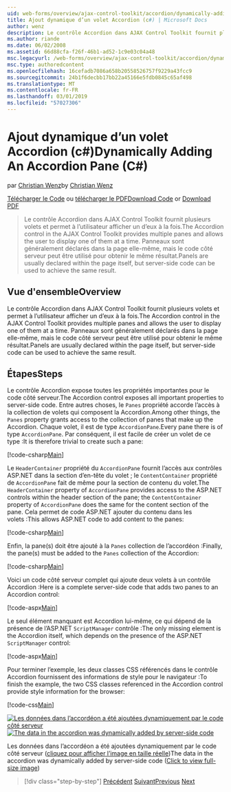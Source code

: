 ```yaml
---
uid: web-forms/overview/ajax-control-toolkit/accordion/dynamically-adding-an-accordion-pane-cs
title: Ajout dynamique d’un volet Accordion (c#) | Microsoft Docs
author: wenz
description: Le contrôle Accordion dans AJAX Control Toolkit fournit plusieurs volets et permet à l’utilisateur afficher un d’eux à la fois. Panneaux sont généralement déclarés w...
ms.author: riande
ms.date: 06/02/2008
ms.assetid: 66d88cfa-f26f-46b1-ad52-1c9e03c04a48
msc.legacyurl: /web-forms/overview/ajax-control-toolkit/accordion/dynamically-adding-an-accordion-pane-cs
msc.type: authoredcontent
ms.openlocfilehash: 16cefadb7086a658b20558526757f9229a43fcc9
ms.sourcegitcommit: 24b1f6decbb17bb22a45166e5fdb0845c65af498
ms.translationtype: MT
ms.contentlocale: fr-FR
ms.lasthandoff: 03/01/2019
ms.locfileid: "57027306"
---
```

<a name="dynamically-adding-an-accordion-pane-c"></a><span data-ttu-id="37ab7-104">Ajout dynamique d’un volet Accordion (c#)</span><span class="sxs-lookup"><span data-stu-id="37ab7-104">Dynamically Adding An Accordion Pane (C#)</span></span>
====================
<span data-ttu-id="37ab7-105">par [Christian Wenz](https://github.com/wenz)</span><span class="sxs-lookup"><span data-stu-id="37ab7-105">by [Christian Wenz](https://github.com/wenz)</span></span>

<span data-ttu-id="37ab7-106">[Télécharger le Code](http://download.microsoft.com/download/5/6/d/56d50cef-2011-4c8f-9891-7edc6dc57df9/Accordion2.cs.zip) ou [télécharger le PDF](http://download.microsoft.com/download/6/7/1/6718d452-ff89-4d3f-a90e-c74ec2d636a3/accordion2CS.pdf)</span><span class="sxs-lookup"><span data-stu-id="37ab7-106">[Download Code](http://download.microsoft.com/download/5/6/d/56d50cef-2011-4c8f-9891-7edc6dc57df9/Accordion2.cs.zip) or [Download PDF](http://download.microsoft.com/download/6/7/1/6718d452-ff89-4d3f-a90e-c74ec2d636a3/accordion2CS.pdf)</span></span>

> <span data-ttu-id="37ab7-107">Le contrôle Accordion dans AJAX Control Toolkit fournit plusieurs volets et permet à l’utilisateur afficher un d’eux à la fois.</span><span class="sxs-lookup"><span data-stu-id="37ab7-107">The Accordion control in the AJAX Control Toolkit provides multiple panes and allows the user to display one of them at a time.</span></span> <span data-ttu-id="37ab7-108">Panneaux sont généralement déclarés dans la page elle-même, mais le code côté serveur peut être utilisé pour obtenir le même résultat.</span><span class="sxs-lookup"><span data-stu-id="37ab7-108">Panels are usually declared within the page itself, but server-side code can be used to achieve the same result.</span></span>


## <a name="overview"></a><span data-ttu-id="37ab7-109">Vue d'ensemble</span><span class="sxs-lookup"><span data-stu-id="37ab7-109">Overview</span></span>

<span data-ttu-id="37ab7-110">Le contrôle Accordion dans AJAX Control Toolkit fournit plusieurs volets et permet à l’utilisateur afficher un d’eux à la fois.</span><span class="sxs-lookup"><span data-stu-id="37ab7-110">The Accordion control in the AJAX Control Toolkit provides multiple panes and allows the user to display one of them at a time.</span></span> <span data-ttu-id="37ab7-111">Panneaux sont généralement déclarés dans la page elle-même, mais le code côté serveur peut être utilisé pour obtenir le même résultat.</span><span class="sxs-lookup"><span data-stu-id="37ab7-111">Panels are usually declared within the page itself, but server-side code can be used to achieve the same result.</span></span>

## <a name="steps"></a><span data-ttu-id="37ab7-112">Étapes</span><span class="sxs-lookup"><span data-stu-id="37ab7-112">Steps</span></span>

<span data-ttu-id="37ab7-113">Le contrôle Accordion expose toutes les propriétés importantes pour le code côté serveur.</span><span class="sxs-lookup"><span data-stu-id="37ab7-113">The Accordion control exposes all important properties to server-side code.</span></span> <span data-ttu-id="37ab7-114">Entre autres choses, le `Panes` propriété accorde l’accès à la collection de volets qui composent la Accordion.</span><span class="sxs-lookup"><span data-stu-id="37ab7-114">Among other things, the `Panes` property grants access to the collection of panes that make up the Accordion.</span></span> <span data-ttu-id="37ab7-115">Chaque volet, il est de type `AccordionPane`.</span><span class="sxs-lookup"><span data-stu-id="37ab7-115">Every pane there is of type `AccordionPane`.</span></span> <span data-ttu-id="37ab7-116">Par conséquent, il est facile de créer un volet de ce type :</span><span class="sxs-lookup"><span data-stu-id="37ab7-116">It is therefore trivial to create such a pane:</span></span>

[!code-csharp[Main](dynamically-adding-an-accordion-pane-cs/samples/sample1.cs)]

<span data-ttu-id="37ab7-117">Le `HeaderContainer` propriété du `AccordionPane` fournit l’accès aux contrôles ASP.NET dans la section d’en-tête du volet ; le `ContentContainer` propriété de `AccordionPane` fait de même pour la section de contenu du volet.</span><span class="sxs-lookup"><span data-stu-id="37ab7-117">The `HeaderContainer` property of `AccordionPane` provides access to the ASP.NET controls within the header section of the pane; the `ContentContainer` property of `AccordionPane` does the same for the content section of the pane.</span></span> <span data-ttu-id="37ab7-118">Cela permet de code ASP.NET ajouter du contenu dans les volets :</span><span class="sxs-lookup"><span data-stu-id="37ab7-118">This allows ASP.NET code to add content to the panes:</span></span>

[!code-csharp[Main](dynamically-adding-an-accordion-pane-cs/samples/sample2.cs)]

<span data-ttu-id="37ab7-119">Enfin, la pane(s) doit être ajouté à la `Panes` collection de l’accordéon :</span><span class="sxs-lookup"><span data-stu-id="37ab7-119">Finally, the pane(s) must be added to the `Panes` collection of the Accordion:</span></span>

[!code-csharp[Main](dynamically-adding-an-accordion-pane-cs/samples/sample3.cs)]

<span data-ttu-id="37ab7-120">Voici un code côté serveur complet qui ajoute deux volets à un contrôle Accordion :</span><span class="sxs-lookup"><span data-stu-id="37ab7-120">Here is a complete server-side code that adds two panes to an Accordion control:</span></span>

[!code-aspx[Main](dynamically-adding-an-accordion-pane-cs/samples/sample4.aspx)]

<span data-ttu-id="37ab7-121">Le seul élément manquant est Accordion lui-même, ce qui dépend de la présence de l’ASP.NET `ScriptManager` contrôle :</span><span class="sxs-lookup"><span data-stu-id="37ab7-121">The only missing element is the Accordion itself, which depends on the presence of the ASP.NET `ScriptManager` control:</span></span>

[!code-aspx[Main](dynamically-adding-an-accordion-pane-cs/samples/sample5.aspx)]

<span data-ttu-id="37ab7-122">Pour terminer l’exemple, les deux classes CSS référencés dans le contrôle Accordion fournissent des informations de style pour le navigateur :</span><span class="sxs-lookup"><span data-stu-id="37ab7-122">To finish the example, the two CSS classes referenced in the Accordion control provide style information for the browser:</span></span>

[!code-css[Main](dynamically-adding-an-accordion-pane-cs/samples/sample6.css)]


<span data-ttu-id="37ab7-123">[![Les données dans l’accordéon a été ajoutées dynamiquement par le code côté serveur](dynamically-adding-an-accordion-pane-cs/_static/image2.png)](dynamically-adding-an-accordion-pane-cs/_static/image1.png)</span><span class="sxs-lookup"><span data-stu-id="37ab7-123">[![The data in the accordion was dynamically added by server-side code](dynamically-adding-an-accordion-pane-cs/_static/image2.png)](dynamically-adding-an-accordion-pane-cs/_static/image1.png)</span></span>

<span data-ttu-id="37ab7-124">Les données dans l’accordéon a été ajoutées dynamiquement par le code côté serveur ([cliquez pour afficher l’image en taille réelle](dynamically-adding-an-accordion-pane-cs/_static/image3.png))</span><span class="sxs-lookup"><span data-stu-id="37ab7-124">The data in the accordion was dynamically added by server-side code ([Click to view full-size image](dynamically-adding-an-accordion-pane-cs/_static/image3.png))</span></span>

> [!div class="step-by-step"]
> <span data-ttu-id="37ab7-125">[Précédent](databinding-to-an-accordion-cs.md)
> [Suivant](databinding-to-an-accordion-vb.md)</span><span class="sxs-lookup"><span data-stu-id="37ab7-125">[Previous](databinding-to-an-accordion-cs.md)
[Next](databinding-to-an-accordion-vb.md)</span></span>
